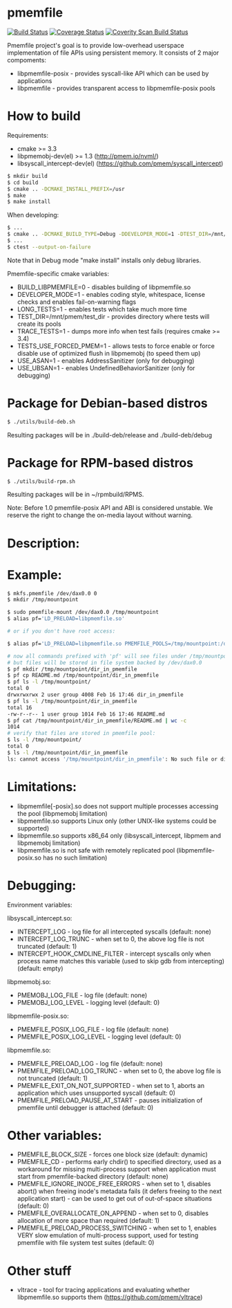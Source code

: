 # pmemfile

[![Build Status](https://travis-ci.org/pmem/pmemfile.svg)](https://travis-ci.org/pmem/pmemfile)
[![Coverage Status](https://codecov.io/github/pmem/pmemfile/coverage.svg)](https://codecov.io/gh/pmem/pmemfile)
[![Coverity Scan Build Status](https://scan.coverity.com/projects/12874/badge.svg)](https://scan.coverity.com/projects/pmemfile)

Pmemfile project's goal is to provide low-overhead userspace implementation of
file APIs using persistent memory.
It consists of 2 major compoments:
- libpmemfile-posix - provides syscall-like API which can be used by applications
- libpmemfile - provides transparent access to libpmemfile-posix pools

# How to build #

Requirements:
- cmake >= 3.3
- libpmemobj-dev(el) >= 1.3 (http://pmem.io/nvml/)
- libsyscall_intercept-dev(el) (https://github.com/pmem/syscall_intercept)

```sh
$ mkdir build
$ cd build
$ cmake .. -DCMAKE_INSTALL_PREFIX=/usr
$ make
$ make install
```

When developing:
```sh
$ ...
$ cmake .. -DCMAKE_BUILD_TYPE=Debug -DDEVELOPER_MODE=1 -DTEST_DIR=/mnt/pmem/pmemfile-tests
$ ...
$ ctest --output-on-failure
```

Note that in Debug mode "make install" installs only debug libraries.

Pmemfile-specific cmake variables:
* BUILD_LIBPMEMFILE=0 - disables building of libpmemfile.so
* DEVELOPER_MODE=1 - enables coding style, whitespace, license checks and enables fail-on-warning flags
* LONG_TESTS=1 - enables tests which take much more time
* TEST_DIR=/mnt/pmem/test_dir - provides directory where tests will create its pools
* TRACE_TESTS=1 - dumps more info when test fails (requires cmake >= 3.4)
* TESTS_USE_FORCED_PMEM=1 - allows tests to force enable or force disable use of optimized flush in libpmemobj (to speed them up)
* USE_ASAN=1 - enables AddressSanitizer (only for debugging)
* USE_UBSAN=1 - enables UndefinedBehaviorSanitizer (only for debugging)

# Package for Debian-based distros
```sh
$ ./utils/build-deb.sh
```
Resulting packages will be in ./build-deb/release and ./build-deb/debug

# Package for RPM-based distros
```sh
$ ./utils/build-rpm.sh
```
Resulting packages will be in ~/rpmbuild/RPMS.

Note: Before 1.0 pmemfile-posix API and ABI is considered unstable.
We reserve the right to change the on-media layout without warning.

# Description: #

# Example: #

```sh
$ mkfs.pmemfile /dev/dax0.0 0
$ mkdir /tmp/mountpoint

$ sudo pmemfile-mount /dev/dax0.0 /tmp/mountpoint
$ alias pf='LD_PRELOAD=libpmemfile.so'

# or if you don't have root access:

$ alias pf='LD_PRELOAD=libpmemfile.so PMEMFILE_POOLS=/tmp/mountpoint:/dev/dax0.0'

# now all commands prefixed with 'pf' will see files under /tmp/mountpoint,
# but files will be stored in file system backed by /dev/dax0.0
$ pf mkdir /tmp/mountpoint/dir_in_pmemfile
$ pf cp README.md /tmp/mountpoint/dir_in_pmemfile
$ pf ls -l /tmp/mountpoint/
total 0
drwxrwxrwx 2 user group 4008 Feb 16 17:46 dir_in_pmemfile
$ pf ls -l /tmp/mountpoint/dir_in_pmemfile
total 16
-rw-r--r-- 1 user group 1014 Feb 16 17:46 README.md
$ pf cat /tmp/mountpoint/dir_in_pmemfile/README.md | wc -c
1014
# verify that files are stored in pmemfile pool:
$ ls -l /tmp/mountpoint/
total 0
$ ls -l /tmp/mountpoint/dir_in_pmemfile
ls: cannot access '/tmp/mountpoint/dir_in_pmemfile': No such file or directory
```

# Limitations: #
* libpmemfile[-posix].so does not support multiple processes accessing the pool
  (libpmemobj limitation)
* libpmemfile.so supports Linux only (other UNIX-like systems could be supported)
* libpmemfile.so supports x86\_64 only (libsyscall_intercept, libpmem
  and libpmemobj limitation)
* libpmemfile.so is not safe with remotely replicated pool (libpmemfile-posix.so
  has no such limitation)

# Debugging: #
Environment variables:

libsyscall_intercept.so:
* INTERCEPT_LOG - log file for all intercepted syscalls (default: none)
* INTERCEPT_LOG_TRUNC - when set to 0, the above log file is not truncated
  (default: 1)
* INTERCEPT_HOOK_CMDLINE_FILTER - intercept syscalls only when process name
  matches this variable (used to skip gdb from intercepting) (default: empty)

libpmemobj.so:
* PMEMOBJ_LOG_FILE - log file (default: none)
* PMEMOBJ_LOG_LEVEL - logging level (default: 0)

libpmemfile-posix.so:
* PMEMFILE_POSIX_LOG_FILE - log file (default: none)
* PMEMFILE_POSIX_LOG_LEVEL - logging level (default: 0)

libpmemfile.so:
* PMEMFILE_PRELOAD_LOG - log file (default: none)
* PMEMFILE_PRELOAD_LOG_TRUNC - when set to 0, the above log file is not
  truncated (default: 1)
* PMEMFILE_EXIT_ON_NOT_SUPPORTED - when set to 1, aborts an application which
  uses unsupported syscall (default: 0)
* PMEMFILE_PRELOAD_PAUSE_AT_START - pauses initialization of pmemfile until
  debugger is attached (default: 0)

# Other variables: #
* PMEMFILE_BLOCK_SIZE - forces one block size (default: dynamic)
* PMEMFILE_CD - performs early chdir() to specified directory, used as
  a workaround for missing multi-process support when application must start
  from pmemfile-backed directory (default: none)
* PMEMFILE_IGNORE_INODE_FREE_ERRORS - when set to 1, disables abort() when
  freeing inode's metadata fails (it defers freeing to the next application
  start) - can be used to get out of out-of-space situations (default: 0)
* PMEMFILE_OVERALLOCATE_ON_APPEND - when set to 0, disables allocation of more
  space than required (default: 1)
* PMEMFILE_PRELOAD_PROCESS_SWITCHING - when set to 1, enables VERY slow
  emulation of multi-process support, used for testing pmemfile with file system
  test suites (default: 0)

# Other stuff #
* vltrace - tool for tracing applications and evaluating whether libpmemfile.so
  supports them (https://github.com/pmem/vltrace)
